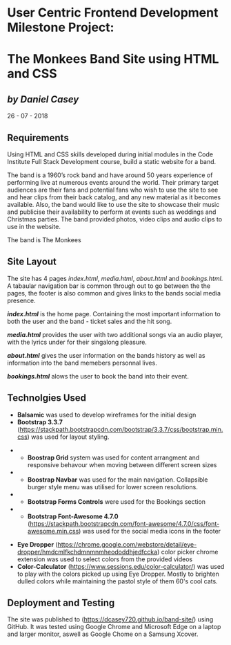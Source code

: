 User Centric Frontend Development Milestone Project:
====================================================
The Monkees Band Site using HTML and CSS
====================================================

*by Daniel Casey*
----------------------
26 - 07 - 2018

Requirements
-------------

Using HTML and CSS skills developed during initial modules in the Code Institute Full Stack Development course, build a static website for a band.

The band is a 1960’s rock band and have around 50 years experience of performing live at numerous events around the world.
Their primary target audiences are their fans and potential fans who wish to use the site to see and hear clips from their back catalog, and any new material as it becomes available.
Also, the band would like to use the site to showcase their music and publicise their availability to perform at events such as weddings and Christmas parties.
The band provided photos, video clips and audio clips to use in the website.

The band is The Monkees

Site Layout
---------------
The site has 4 pages *index.html*, *media.html*, *about.html* and *bookings.html*. A tabaular navigation bar is common through out to go between the the pages, the footer is also common and gives links to the bands social media presence.

*__index.html__* is the home page. Containing the most important information to both the user and the band - ticket sales and the hit song.

*__media.html__* provides the user with two additional songs via an audio player, with the lyrics under for their singalong pleasure.

*__about.html__* gives the user information on the bands history as well as information into the band memebers personnal lives.

*__bookings.html__* alows the user to book the band into their event.

Technolgies Used
---------------
* __Balsamic__ was used to develop wireframes for the initial design
* __Bootstrap 3.3.7__ (https://stackpath.bootstrapcdn.com/bootstrap/3.3.7/css/bootstrap.min.css) was used for layout styling. 
 - * __Boostrap Grid__ system was used for content arrangment and responsive behavour when moving between different screen sizes
 - * __Boostrap Navbar__ was used for the main navigation. Collapsible burger style menu was utilised for lower screen resolutions.
 - * __Bootstrap Forms Controls__ were used for the Bookings section
 - * __Bootstrap Font-Awesome 4.7.0__ (https://stackpath.bootstrapcdn.com/font-awesome/4.7.0/css/font-awesome.min.css) was used for the social media icons in the footer
* __Eye Dropper__ (https://chrome.google.com/webstore/detail/eye-dropper/hmdcmlfkchdmnmnmheododdhjedfccka) color picker chrome extension was used to select colors from the provided videos
* __Color-Calculator__ (https://www.sessions.edu/color-calculator/) was used to play with the colors picked up using Eye Dropper. Mostly to brighten dulled colors while maintaining the pastol style of them 60's cool cats.

Deployment and Testing
-----------------------
The site was published to (https://dcasey720.github.io/band-site/) using GitHub.
It was tested using Google Chrome and Microsoft Edge on a laptop and larger monitor, aswell as Google Chome on a Samsung Xcover.

